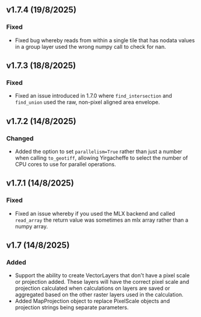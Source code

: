 ## v1.7.4 (19/8/2025)

### Fixed

* Fixed bug whereby reads from within a single tile that has nodata values in a group layer used the wrong numpy call to check for nan.

## v1.7.3 (18/8/2025)

### Fixed

* Fixed an issue introduced in 1.7.0 where `find_intersection` and `find_union` used the raw, non-pixel aligned area envelope.

## v1.7.2 (14/8/2025)

### Changed

* Added the option to set `parallelism=True` rather than just a number when calling `to_geotiff`, allowing Yirgacheffe to select the number of CPU cores to use for parallel operations.

## v1.7.1 (14/8/2025)

### Fixed

* Fixed an issue whereby if you used the MLX backend and called `read_array` the return value was sometimes an mlx array rather than a numpy array.

## v1.7 (14/8/2025)

### Added

* Support the ability to create VectorLayers that don't have a pixel scale or projection added. These layers will have the correct pixel scale and projection calculated when calculations on layers are saved or aggregated based on the other raster layers used in the calculation.
* Added MapProjection object to replace PixelScale objects and projection strings being separate parameters.